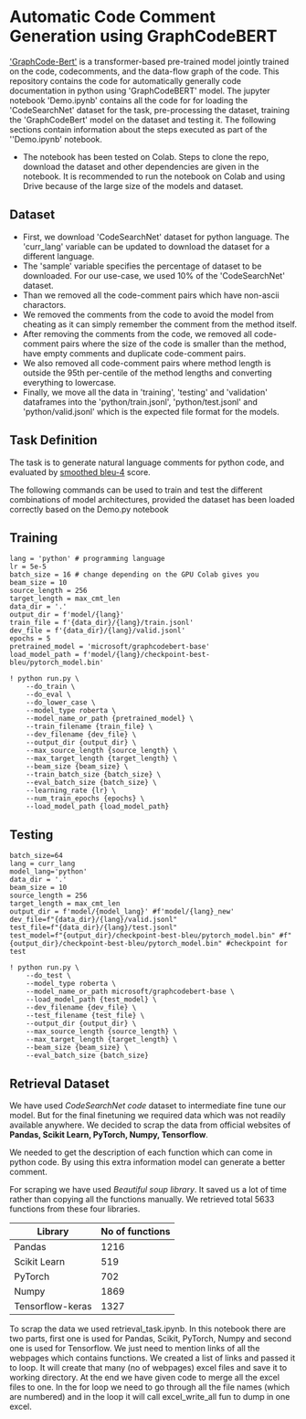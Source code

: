 # Automatic Code Comment Generation using GraphCodeBERT


['GraphCode-Bert'](https://arxiv.org/abs/2009.08366) is a transformer-based pre-trained  model  jointly  trained  on  the  code,  codecomments,  and  the  data-flow  graph  of  the  code. This repository contains the code for automatically generally code documentation in python using 'GraphCodeBERT' model. The jupyter notebook 'Demo.ipynb' contains all the code for for loading the 'CodeSearchNet' dataset for the task, pre-processing the dataset, training the 'GraphCodeBert' model on the dataset and testing it. The following sections contain information about the steps executed as part of the ''Demo.ipynb' notebook.

- The notebook has been tested on Colab. Steps to clone the repo, download the dataset and other dependencies are given in the notebook. It is recommended to run the notebook on Colab and using Drive because of the large size of the models and dataset.
## Dataset

- First, we download 'CodeSearchNet' dataset for python language. The 'curr_lang' variable can be updated to download the dataset for a different language.
- The 'sample' variable specifies the percentage of dataset to be downloaded. For our use-case, we used 10% of the 'CodeSearchNet' dataset.
- Than we removed all the code-comment pairs which have non-ascii charactors. 
- We removed the comments from the code to avoid the model from cheating as it can simply remember the comment from the method itself.
- After removing the comments from the code, we removed all code-comment pairs where the size of the code is smaller than the method, have empty comments and duplicate code-comment pairs.
- We also removed all code-comment pairs where method length is outside the 95th per-centile of the method lengths and converting everything to lowercase.
- Finally, we move all the data in 'training', 'testing' and 'validation' dataframes into the 'python/train.jsonl', 'python/test.jsonl' and 'python/valid.jsonl' which is the expected file format for the models. 

## Task Definition

The task is to generate natural language comments for python code, and evaluated by [smoothed bleu-4](https://www.aclweb.org/anthology/C04-1072.pdf) score.




The following commands can be used to train and test the different combinations of  model architectures, provided the dataset has been loaded correctly based on the Demo.py notebook

## Training

```shell
lang = 'python' # programming language
lr = 5e-5
batch_size = 16 # change depending on the GPU Colab gives you
beam_size = 10
source_length = 256
target_length = max_cmt_len
data_dir = '.'
output_dir = f'model/{lang}'
train_file = f'{data_dir}/{lang}/train.jsonl'
dev_file = f'{data_dir}/{lang}/valid.jsonl'
epochs = 5 
pretrained_model = 'microsoft/graphcodebert-base'
load_model_path = f'model/{lang}/checkpoint-best-bleu/pytorch_model.bin'

! python run.py \
    --do_train \
    --do_eval \
    --do_lower_case \
    --model_type roberta \
    --model_name_or_path {pretrained_model} \
    --train_filename {train_file} \
    --dev_filename {dev_file} \
    --output_dir {output_dir} \
    --max_source_length {source_length} \
    --max_target_length {target_length} \
    --beam_size {beam_size} \
    --train_batch_size {batch_size} \
    --eval_batch_size {batch_size} \
    --learning_rate {lr} \
    --num_train_epochs {epochs} \
    --load_model_path {load_model_path}
```

## Testing 

```shell
batch_size=64
lang = curr_lang 
model_lang='python'
data_dir = '.'
beam_size = 10
source_length = 256
target_length = max_cmt_len
output_dir = f'model/{model_lang}' #f'model/{lang}_new' 
dev_file=f"{data_dir}/{lang}/valid.jsonl"
test_file=f"{data_dir}/{lang}/test.jsonl"
test_model=f"{output_dir}/checkpoint-best-bleu/pytorch_model.bin" #f"{output_dir}/checkpoint-best-bleu/pytorch_model.bin" #checkpoint for test

! python run.py \
    --do_test \
    --model_type roberta \
    --model_name_or_path microsoft/graphcodebert-base \
    --load_model_path {test_model} \
    --dev_filename {dev_file} \
    --test_filename {test_file} \
    --output_dir {output_dir} \
    --max_source_length {source_length} \
    --max_target_length {target_length} \
    --beam_size {beam_size} \
    --eval_batch_size {batch_size} 
```

## Retrieval Dataset
We have used *CodeSearchNet code* dataset to intermediate fine tune our model. But for the final finetuning we required data which was not readily available anywhere. We decided to scrap the data from official websites of **Pandas, Scikit Learn, PyTorch, Numpy, Tensorflow**. 

We needed to get the description of each function which can come in python code. By using this extra information model can generate a better comment. 

For scraping we have used *Beautiful soup library*. It saved us a lot of time rather than copying all the functions manually. We retrieved total 5633 functions from these four libraries. 

| Library | No of functions |
|------------|------------------|
| Pandas | 1216
|Scikit Learn | 519 |
|PyTorch| 702|
|Numpy|1869|
|Tensorflow-keras|1327|

To scrap the data we used retrieval_task.ipynb. In this notebook there are two parts, first one is used for Pandas, Scikit, PyTorch, Numpy and second one is used for Tensorflow. We just need to mention links of all the webpages which contains functions. We created a list of links and passed it to loop. It will create that many (no of webpages) excel files and save it to working directory. At the end we have given code to merge all the excel files to one. In the for loop we need to go through all the file names (which are numbered) and in the loop it will call excel_write_all fun to dump in one excel.
